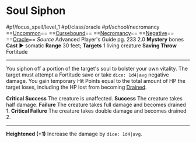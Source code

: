 # Soul Siphon
#pf/focus_spell/level_1 #pf/class/oracle #pf/school/necromancy 
==[Uncommon](../../../Traits/Uncommon.md)== ==[Cursebound](../../../Traits/Cursebound.md)== ==[Necromancy](../../../Traits/Necromancy.md)== ==[Negative](../../../Traits/Negative.md)== ==[Oracle](../../../Traits/Oracle.md)==
*Source* Advanced Player's Guide pg. 233 2.0
**Mystery** bones
**Cast** ► somatic
**Range** 30 feet; **Targets** 1 living creature
**Saving Throw** Fortitude

---
You siphon off a portion of the target's soul to bolster your own vitality. The target must attempt a Fortitude save or take `dice: 1d4|avg` negative damage. You gain temporary Hit Points equal to the total amount of HP the target loses, including the HP lost from becoming [Drained](../../../Conditions/Drained.md).

**Critical Success** The creature is unaffected.
**Success** The creature takes half damage.
**Failure** The creature takes full damage and becomes drained 1.
**Critical Failure** The creature takes double damage and becomes drained 2.

<hr>

**Heightened (+1)** Increase the damage by `dice: 1d4|avg`.
